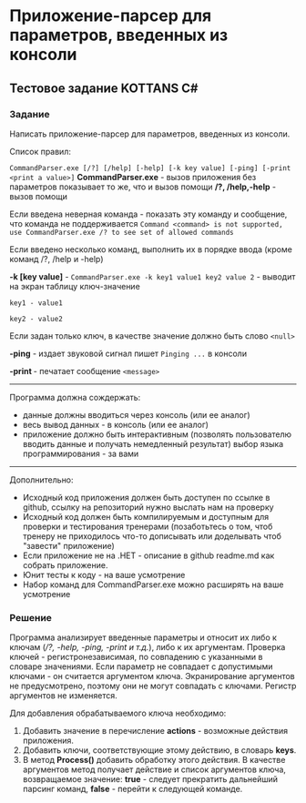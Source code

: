 #  Приложение-парсер для параметров, введенных из консоли
## Тестовое задание KOTTANS C# ##

### Задание
Написать приложение-парсер для параметров, введенных из консоли. 

Список правил:

`CommandParser.exe [/?] [/help] [-help] [-k key value] [-ping] [-print <print a value>]`
**CommandParser.exe** - вызов приложения без параметров показывает то же, что и вызов помощи
**/?, /help,-help** - вызов помощи

Если введена неверная команда - показать эту команду и сообщение, что команда <command> не поддерживается
`Command <command> is not supported, use CommandParser.exe /? to see set of allowed commands`

Если введено несколько команд,  выполнить их в порядке ввода (кроме команд /?, /help и -help)

**-k [key value]** - `CommandParser.exe -k key1 value1 key2 value 2` - выводит на экран таблицу ключ-значение

`key1 - value1`

`key2 - value2`

Если задан только ключ, в качестве значение должно быть слово `<null>`

**-ping** - издает звуковой сигнал  пишет `Pinging ...` в консоли

**-print <message>** - печатает сообщение `<message>`

-----------------------------------------------------
Программа должна сождержать:
- данные должны вводиться через консоль (или ее аналог)
- весь вывод данных - в консоль (или ее аналог)
- приложение должно быть интерактивным (позволять пользователю вводить данные и получать немедленный результат) выбор языка программирования - за вами

-----------------------------------------------------
Дополнительно:
- Исходный код приложения должен быть доступен по ссылке в github, ссылку на репозиторий нужно выслать нам на проверку
- Исходный код должен быть компилируемым и доступным для проверки и тестирования тренерами (позаботьтесь о том, чтоб тренеру не приходилось что-то дописывать или доделывать чтоб "завести" приложение)
- Если приложение не на .НЕТ - описание в github readme.md как собрать приложение.
- Юнит тесты к коду - на ваше усмотрение
- Набор команд для CommandParser.exe можно расширять на ваше усмотрение

### Решение

Программа анализирует введенные параметры и относит их либо к ключам (*/?, -help, -ping, -print и т.д.*), либо к их аргументам.
Проверка ключей - регистронезависимая, по совпадению с указанными в словаре значениями. Если параметр не совпадает с допустимыми ключами - он считается аргументом ключа. Экранирование аргументов не предусмотрено, поэтому они не могут совпадать с ключами. Регистр аргументов не изменяется.

Для добавления обрабатываемого ключа необходимо:

1. Добавить значение в перечисление **actions** - возможные действия приложения.
2. Добавить ключи, соответствующие этому действию, в словарь **keys**.
3. В метод **Process()** добавить обработку этого действия. В качестве аргументов метод получает действие и список аргументов ключа, возвращаемое значение: **true** - следует прекратить дальнейший парсинг команд, **false** - перейти к следующей команде.
